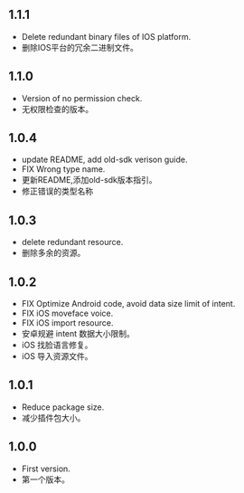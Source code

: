 ## 1.1.1

* Delete redundant binary files of IOS platform.
* 删除IOS平台的冗余二进制文件。

## 1.1.0

* Version of no permission check.
* 无权限检查的版本。

## 1.0.4

* update README, add old-sdk verison guide.
* FIX Wrong type name.
* 更新README,添加old-sdk版本指引。
* 修正错误的类型名称

## 1.0.3

* delete redundant resource.
* 删除多余的资源。

## 1.0.2

* FIX Optimize Android code, avoid data size limit of intent.
* FIX iOS moveface voice.
* FIX iOS import resource.
* 安卓规避 intent 数据大小限制。
* iOS 找脸语言修复。
* iOS 导入资源文件。

## 1.0.1

* Reduce package size.
* 减少插件包大小。

## 1.0.0

* First version.
* 第一个版本。
